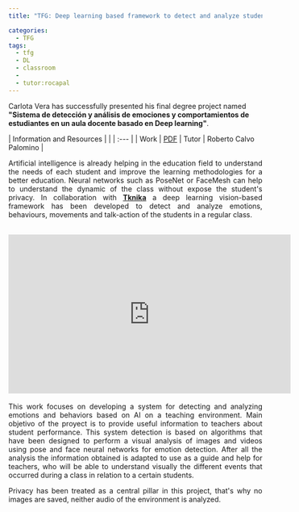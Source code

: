 ```yaml
---
title: "TFG: Deep learning based framework to detect and analyze student behaviours in a classroom"

categories:
  - TFG
tags:
  - tfg
  - DL
  - classroom
  - 
  - tutor:rocapal 
---
```



Carlota Vera has successfully presented his final degree project named **"Sistema de detección y análisis de emociones y comportamientos de estudiantes en un aula docente basado en Deep learning"**.


| Information and Resources  | |
| :--- |
| Work |  [PDF](https://burjcdigital.urjc.es/bitstream/handle/10115/25235/2023-24-EIF-O-2327-2327037-c.verap.2019-MEMORIA_v2.pdf)
| Tutor | Roberto Calvo Palomino |


<div style="text-align: justify"> 


Artificial intelligence is already helping in the education field to understand the needs of each student and improve the learning methodologies for a better education.
Neural networks such as PoseNet or FaceMesh can help to understand the dynamic of the class without expose the student's privacy. In collaboration with <b><a href="https://tknika.eus/">Tknika</a></b> a deep learning vision-based framework has been developed to detect and analyze emotions, behaviours, movements and talk-action of the students in a regular class.
<br>
<br>
<iframe width="560" height="315" src="https://www.youtube.com/embed/M3dX9w7FFEE?si=SwFS-Lp45vTFIM-6" title="YouTube video player" frameborder="0" allow="accelerometer; autoplay; clipboard-write; encrypted-media; gyroscope; picture-in-picture; web-share" allowfullscreen></iframe>
<br>
<br>
This work focuses on developing a system for detecting and analyzing emotions
and behaviors based on AI on a teaching environment. Main objetivo of the proyect is to
provide useful information to teachers about student performance. This system
detection is based on algorithms that have been designed to perform a visual analysis of images and videos using pose and face neural networks for emotion detection. After all the analysis the information obtained is adapted to use as a guide and help for teachers, who will be able to understand visually the different events that occurred during a class in relation to a certain students.

Privacy has been treated as a central pillar in this project, that's why no images are saved, neither audio of the environment is analyzed.


</div>
<br>
<br>
